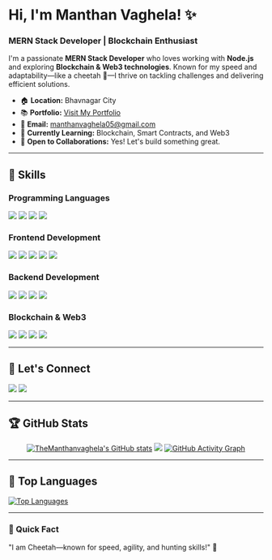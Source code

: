 # Hi, I'm Manthan Vaghela! ✨

### MERN Stack Developer | Blockchain Enthusiast

I'm a passionate **MERN Stack Developer** who loves working with **Node.js** and exploring **Blockchain & Web3 technologies**. Known for my speed and adaptability—like a cheetah 🐆—I thrive on tackling challenges and delivering efficient solutions.

- 🏠 **Location:** Bhavnagar City
- 📚 **Portfolio:** [Visit My Portfolio](http://botverse.live/)
- 📧 **Email:** [manthanvaghela05@gmail.com](mailto:manthanvaghela05@gmail.com)
- 🧐 **Currently Learning:** Blockchain, Smart Contracts, and Web3
- 🤝 **Open to Collaborations:** Yes! Let's build something great.

---

## 🔧 Skills

### Programming Languages
<p>
  <img src="https://img.shields.io/badge/C-%2300599C.svg?style=for-the-badge&logo=c&logoColor=white" />
  <img src="https://img.shields.io/badge/C++-%2300599C.svg?style=for-the-badge&logo=c%2B%2B&logoColor=white" />
  <img src="https://img.shields.io/badge/Java-%23007396.svg?style=for-the-badge&logo=java&logoColor=white" />
  <img src="https://img.shields.io/badge/JavaScript-%23F7DF1E.svg?style=for-the-badge&logo=javascript&logoColor=black" />
</p>

### Frontend Development
<p>
  <img src="https://img.shields.io/badge/HTML5-%23E34F26.svg?style=for-the-badge&logo=html5&logoColor=white" />
  <img src="https://img.shields.io/badge/CSS3-%231572B6.svg?style=for-the-badge&logo=css3&logoColor=white" />
  <img src="https://img.shields.io/badge/React-%2361DAFB.svg?style=for-the-badge&logo=react&logoColor=black" />
  <img src="https://img.shields.io/badge/TailwindCSS-%2338B2AC.svg?style=for-the-badge&logo=tailwind-css&logoColor=white" />
  <img src="https://img.shields.io/badge/Bootstrap-%23563D7C.svg?style=for-the-badge&logo=bootstrap&logoColor=white" />
</p>

### Backend Development
<p>
  <img src="https://img.shields.io/badge/Node.js-%23339933.svg?style=for-the-badge&logo=node.js&logoColor=white" />
  <img src="https://img.shields.io/badge/Express.js-%23000000.svg?style=for-the-badge&logo=express&logoColor=white" />
  <img src="https://img.shields.io/badge/MongoDB-%2347A248.svg?style=for-the-badge&logo=mongodb&logoColor=white" />
  <img src="https://img.shields.io/badge/MySQL-%234479A1.svg?style=for-the-badge&logo=mysql&logoColor=white" />
</p>

### Blockchain & Web3
<p>
  <img src="https://img.shields.io/badge/Ethereum-%234285F4.svg?style=for-the-badge&logo=ethereum&logoColor=white" />
  <img src="https://img.shields.io/badge/Polygon-%237E40F4.svg?style=for-the-badge&logo=polygon&logoColor=white" />
  <img src="https://img.shields.io/badge/Solana-%2348A9A6.svg?style=for-the-badge&logo=solana&logoColor=white" />
  <img src="https://img.shields.io/badge/MetaMask-%23F6851B.svg?style=for-the-badge&logo=metamask&logoColor=white" />
</p>

---

## 💌 Let's Connect

<p>
  <a href="https://www.github.com/TheManthanvaghela" target="_blank"><img src="https://img.shields.io/badge/GitHub-%23181717.svg?style=for-the-badge&logo=github&logoColor=white" /></a>
  <a href="https://www.linkedin.com/in/manthanvaghela05" target="_blank"><img src="https://img.shields.io/badge/LinkedIn-%230A66C2.svg?style=for-the-badge&logo=linkedin&logoColor=white" /></a>
</p>

---

## 🏆 GitHub Stats

<div align="center">
  <a href="http://www.github.com/TheManthanvaghela"><img src="https://github-readme-stats.vercel.app/api?username=TheManthanvaghela&show_icons=true&count_private=true&title_color=ff7b72&text_color=c9d1d9&icon_color=ff7b72&bg_color=0d1117&hide_border=true&hide=issues" alt="TheManthanvaghela's GitHub stats" /></a>
  <a href="http://www.github.com/TheManthanvaghela"><img src="https://github-readme-streak-stats.herokuapp.com/?user=TheManthanvaghela&stroke=c9d1d9&background=0d1117&ring=ff7b72&fire=ff7b72&currStreakNum=c9d1d9&currStreakLabel=ff7b72&sideNums=c9d1d9&sideLabels=c9d1d9&dates=c9d1d9&hide_border=true" /></a>
  <a href="http://www.github.com/TheManthanvaghela"><img src="https://github-readme-activity-graph.vercel.app/graph?username=TheManthanvaghela&bg_color=0d1117&color=c9d1d9&line=ff7b72&point=c9d1d9&area_color=0d1117&hide_border=true" alt="GitHub Activity Graph" /></a>
</div>

---

## 🎨 Top Languages

<a href="http://www.github.com/TheManthanvaghela">
  <img src="https://github-readme-stats.vercel.app/api/top-langs/?username=TheManthanvaghela&langs_count=8&title_color=ff7b72&text_color=c9d1d9&icon_color=ff7b72&bg_color=0d1117&hide_border=true&locale=en" alt="Top Languages" />
</a>

---

### 🚀 Quick Fact

"I am Cheetah—known for speed, agility, and hunting skills!" 🐆
